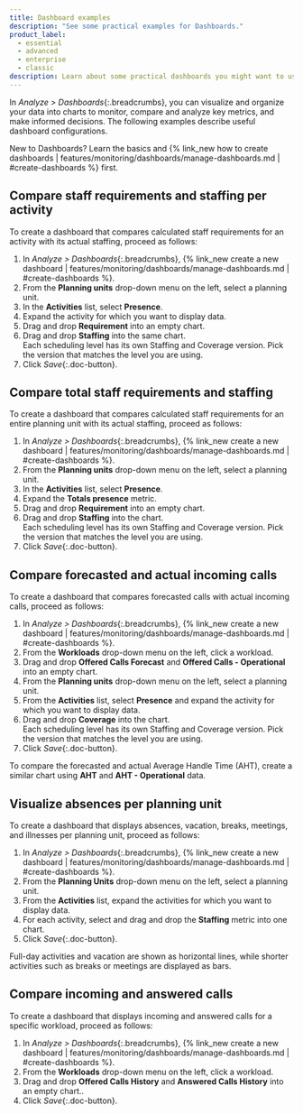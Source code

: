 ```yaml
---
title: Dashboard examples
description: "See some practical examples for Dashboards."
product_label:
  - essential
  - advanced
  - enterprise
  - classic
description: Learn about some practical dashboards you might want to use in your planning.
---
```


In _Analyze > Dashboards_{:.breadcrumbs}, you can visualize and organize your data into charts to monitor, compare and analyze key metrics, and make informed decisions. The following examples describe useful dashboard configurations.

New to Dashboards? Learn the basics and {% link_new how to create dashboards | features/monitoring/dashboards/manage-dashboards.md | #create-dashboards %} first.

## Compare staff requirements and staffing per activity

To create a dashboard that compares calculated staff requirements for an activity with its actual staffing, proceed as follows:

1. In _Analyze > Dashboards_{:.breadcrumbs}, {% link_new create a new dashboard | features/monitoring/dashboards/manage-dashboards.md | #create-dashboards %}.
2. From the **Planning units** drop-down menu on the left, select a planning unit.
3. In the **Activities** list, select **Presence**.
4. Expand the activity for which you want to display data.
5. Drag and drop **Requirement** into an empty chart.
6. Drag and drop **Staffing** into the same chart.<br>Each scheduling level has its own Staffing and Coverage version. Pick the version that matches the level you are using.
7. Click _Save_{:.doc-button}.

## Compare total staff requirements and staffing

To create a dashboard that compares calculated staff requirements for an entire planning unit with its actual staffing, proceed as follows:

1. In _Analyze > Dashboards_{:.breadcrumbs}, {% link_new create a new dashboard | features/monitoring/dashboards/manage-dashboards.md | #create-dashboards %}.
2. From the **Planning units** drop-down menu on the left, select a planning unit.
3. In the **Activities** list, select **Presence**.
4. Expand the **Totals presence** metric.
5. Drag and drop **Requirement** into an empty chart.
6. Drag and drop **Staffing** into the chart.<br>Each scheduling level has its own Staffing and Coverage version. Pick the version that matches the level you are using.
7. Click _Save_{:.doc-button}.

## Compare forecasted and actual incoming calls

To create a dashboard that compares forecasted calls with actual incoming calls, proceed as follows:

1. In _Analyze > Dashboards_{:.breadcrumbs}, {% link_new create a new dashboard | features/monitoring/dashboards/manage-dashboards.md | #create-dashboards %}.
2. From the **Workloads** drop-down menu on the left, click a workload.
3. Drag and drop **Offered Calls Forecast** and **Offered Calls - Operational** into an empty chart.
4. From the **Planning units** drop-down menu on the left, select a planning unit.
5. From the **Activities** list, select **Presence** and expand the activity for which you want to display data.
6. Drag and drop **Coverage** into the chart.<br>Each scheduling level has its own Staffing and Coverage version. Pick the version that matches the level you are using.
7. Click _Save_{:.doc-button}.

To compare the forecasted and actual Average Handle Time (AHT), create a similar chart using **AHT** and **AHT - Operational** data. 

## Visualize absences per planning unit

To create a dashboard that displays absences, vacation, breaks, meetings, and illnesses per planning unit, proceed as follows:

1. In _Analyze > Dashboards_{:.breadcrumbs}, {% link_new create a new dashboard | features/monitoring/dashboards/manage-dashboards.md | #create-dashboards %}.
2. From the **Planning Units** drop-down menu on the left, select a planning unit.
3. From the **Activities** list, expand the activities for which you want to display data.
4. For each activity, select and drag and drop the **Staffing** metric into one chart.
5. Click _Save_{:.doc-button}.

Full-day activities and vacation are shown as horizontal lines, while shorter activities such as breaks or meetings are displayed as bars.

## Compare incoming and answered calls

To create a dashboard that displays incoming and answered calls for a specific workload, proceed as follows:

1. In _Analyze > Dashboards_{:.breadcrumbs}, {% link_new create a new dashboard | features/monitoring/dashboards/manage-dashboards.md | #create-dashboards %}.
2. From the **Workloads** drop-down menu on the left, click a workload.
3. Drag and drop **Offered Calls History** and **Answered Calls History** into an empty chart..
4. Click _Save_{:.doc-button}.
